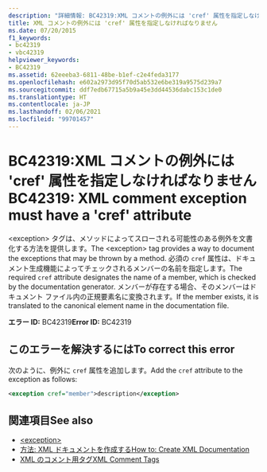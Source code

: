 ```yaml
---
description: "詳細情報: BC42319:XML コメントの例外には 'cref' 属性を指定しなければなりません"
title: XML コメントの例外には 'cref' 属性を指定しなければなりません
ms.date: 07/20/2015
f1_keywords:
- bc42319
- vbc42319
helpviewer_keywords:
- BC42319
ms.assetid: 62eeeba3-6811-48be-b1ef-c2e4feda3177
ms.openlocfilehash: e602a2973d95f70d5ab532e6be319a9575d239a7
ms.sourcegitcommit: ddf7edb67715a5b9a45e3dd44536dabc153c1de0
ms.translationtype: HT
ms.contentlocale: ja-JP
ms.lasthandoff: 02/06/2021
ms.locfileid: "99701457"
---
```

# <a name="bc42319-xml-comment-exception-must-have-a-cref-attribute"></a><span data-ttu-id="8276e-103">BC42319:XML コメントの例外には 'cref' 属性を指定しなければなりません</span><span class="sxs-lookup"><span data-stu-id="8276e-103">BC42319: XML comment exception must have a 'cref' attribute</span></span>

<span data-ttu-id="8276e-104">\<exception> タグは、メソッドによってスローされる可能性のある例外を文書化する方法を提供します。</span><span class="sxs-lookup"><span data-stu-id="8276e-104">The \<exception> tag provides a way to document the exceptions that may be thrown by a method.</span></span> <span data-ttu-id="8276e-105">必須の `cref` 属性は、ドキュメント生成機能によってチェックされるメンバーの名前を指定します。</span><span class="sxs-lookup"><span data-stu-id="8276e-105">The required `cref` attribute designates the name of a member, which is checked by the documentation generator.</span></span> <span data-ttu-id="8276e-106">メンバーが存在する場合、そのメンバーはドキュメント ファイル内の正規要素名に変換されます。</span><span class="sxs-lookup"><span data-stu-id="8276e-106">If the member exists, it is translated to the canonical element name in the documentation file.</span></span>

<span data-ttu-id="8276e-107">**エラー ID:** BC42319</span><span class="sxs-lookup"><span data-stu-id="8276e-107">**Error ID:** BC42319</span></span>

## <a name="to-correct-this-error"></a><span data-ttu-id="8276e-108">このエラーを解決するには</span><span class="sxs-lookup"><span data-stu-id="8276e-108">To correct this error</span></span>

<span data-ttu-id="8276e-109">次のように、例外に `cref` 属性を追加します。</span><span class="sxs-lookup"><span data-stu-id="8276e-109">Add the `cref` attribute to the exception as follows:</span></span>

```xml
<exception cref="member">description</exception>
```

## <a name="see-also"></a><span data-ttu-id="8276e-110">関連項目</span><span class="sxs-lookup"><span data-stu-id="8276e-110">See also</span></span>

- [\<exception>](../xmldoc/exception.md)
- [<span data-ttu-id="8276e-111">方法: XML ドキュメントを作成する</span><span class="sxs-lookup"><span data-stu-id="8276e-111">How to: Create XML Documentation</span></span>](../../programming-guide/program-structure/how-to-create-xml-documentation.md)
- [<span data-ttu-id="8276e-112">XML のコメント用タグ</span><span class="sxs-lookup"><span data-stu-id="8276e-112">XML Comment Tags</span></span>](../xmldoc/index.md)

